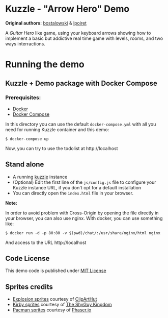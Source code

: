 # Kuzzle - "Arrow Hero" Demo

**Original authors:** [bostalowski](https://github.com/bostalowski) & [lpoiret](https://github.com/lpoiret)

A *Guitar Hero* like game, using your keyboard arrows showing how to implement a basic but addictive real time game with levels, rooms, and two ways interractions.

# Running the demo

## Kuzzle + Demo package with Docker Compose

### Prerequisites:

* [Docker](https://docs.docker.com/installation/#installation)
* [Docker Compose](https://docs.docker.com/compose/install/)

In this directory you can use the default `docker-compose.yml` with all you need for running Kuzzle container and this demo:

```
$ docker-compose up
```

Now, you can try to use the todolist at http://localhost

## Stand alone

* A running [kuzzle](https://github.com/kuzzleio/kuzzle) instance
* (Optional) Edit the first line of the ``js/config.js`` file to configure your Kuzzle instance URL, if you don't opt for a default installation
* You can directly open the `index.html` file in your browser.

**Note:**

In order to avoid problem with Cross-Origin by opening the file directly in your browser, you can also use nginx. With docker, you can use something like:

    $ docker run -d -p 80:80 -v $(pwd)/chat/:/usr/share/nginx/html nginx
    
And access to the URL http://localhost

## Code License

This demo code is published under [MIT License](LICENSE)

## Sprites credits

* [Explosion sprites](assets/sprites/explosion.png) courtesy of [ClipArtHut](http://www.cliparthut.com/explosion-sprite-sheet-clipart-Jp1tC6.html)
* [Kirby sprites](assets/sprites/kirby.png) courtesy of [The ShyGuy Kingdom](http://tsgk.captainn.net/index.php?p=search&q=kirby)
* [Pacman sprites](assets/sprites/pacman_28x28.png) courtesy of [Phaser.io](http://examples.phaser.io/assets/sprites/pacman_by_oz_28x28.png)
